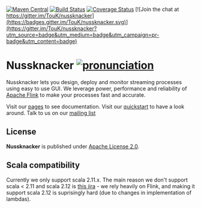 [![Maven Central](https://maven-badges.herokuapp.com/maven-central/pl.touk.nussknacker/nussknacker-ui_2.11/badge.svg)](https://maven-badges.herokuapp.com/maven-central/pl.touk.nussknacker/nussknacker-ui_2.11)
[![Build Status](https://travis-ci.org/TouK/nussknacker.svg?branch=master)](https://travis-ci.org/TouK/nussknacker)
[![Coverage Status](https://coveralls.io/repos/github/TouK/nussknacker/badge.svg?branch=master)](https://coveralls.io/github/TouK/nussknacker?branch=master)
[![Join the chat at https://gitter.im/TouK/nussknacker](https://badges.gitter.im/TouK/nussknacker.svg)](https://gitter.im/TouK/nussknacker?utm_source=badge&utm_medium=badge&utm_campaign=pr-badge&utm_content=badge)

# Nussknacker [![pronunciation](https://upload.wikimedia.org/wikipedia/commons/thumb/2/21/Speaker_Icon.svg/15px-Speaker_Icon.svg.png)](https://more-de.howtopronounce.com/nussknacker-in-more-voice-1227977z1227977-n01.mp3)


Nussknacker lets you design, deploy and monitor streaming processes using easy to use GUI.
We leverage power, performance and reliability of [Apache Flink](https://flink.apache.org/) to make your processes fast and accurate.

Visit our [pages](https://touk.github.io/nussknacker) to see documentation.
Visit our [quickstart](https://touk.github.io/nussknacker/Quickstart.html) to have a look around.
Talk to us on our [mailing list](https://groups.google.com/forum/#!forum/nussknacker)

## License

**Nussknacker** is published under [Apache License 2.0](http://www.apache.org/licenses/LICENSE-2.0).


## Scala compatibility

Currently we only support scala 2.11.x. The main reason we don't support scala < 2.11 and scala 2.12 is 
[this jira](https://issues.apache.org/jira/browse/FLINK-5005) - we rely heavily on Flink, and making it support scala 2.12
is suprisingly hard (due to changes in implementation of lambdas).
